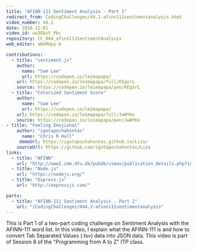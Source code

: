 ```yaml
---
title: "AFINN-111 Sentiment Analysis - Part 1"
redirect_from: CodingChallenges/44.1-afinn111sentimentanalysis.html
video_number: 44.1
date: 2016-12-01
video_id: uw3GbsY_Pbc
repository: CC_044_afinn111SentimentAnalysis
web_editor: aNeMdpy-b

contributions:
  - title: "sentiment.js"
    author:
      name: "Sam Lee"
      url: https://codepen.io/leimapapa/
    url: https://codepen.io/leimapapa/full/KEgorL
    source: https://codepen.io/leimapapa/pen/KEgorL
  - title: "Colorized Sentiment Score"
    author:
      name: "Sam Lee"
      url: https://codepen.io/leimapapa/
    url: https://codepen.io/leimapapa/full/JwWYKo
    source: https://codepen.io/leimapapa/pen/JwWYKo
- title: "Feeling Emojional"
    author: "igotapochahontas"
      name: "Chris R Hall"
     demoUrl: https://igotapochahontas.github.io/Liza/
    sourceUrl: https://github.com/igotapochahontas/Liza
links:
  - title: "AFINN"
    url: "http://www2.imm.dtu.dk/pubdb/views/publication_details.php?id=6010"
  - title: "Node.js"
    url: "https://nodejs.org/"
  - title: "Express.js"
    url: "http://expressjs.com/"

parts:
  - title: "AFINN-111 Sentiment Analysis - Part 2"
    url: "/CodingChallenges/044.2-afinn111sentimentanalysis"
---
```


This is Part 1 of a two-part coding challenge on Sentiment Analysis with the AFINN-111 word list. In this video, I explain what the AFINN-111 is and how to convert Tab Separated Values (.tsv) data into JSON data. This video is part of Session 8 of the "Programming from A to Z" ITP class.
